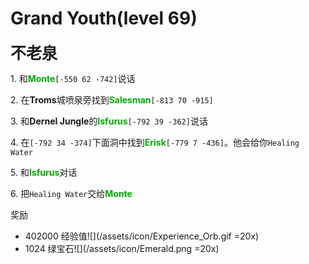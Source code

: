 # Grand Youth(level 69)
<span style="font-size: 25px;">**不老泉**</span>

<span class="stage-index">1.</span> 和<font color=00AA00>**Monte**</font>`[-550 62 -742]`说话

<span class="stage-index">2.</span> 在**Troms**城喷泉旁找到<font color=00AA00>**Salesman**</font>`[-813 70 -915]`

<span class="stage-index">3.</span> 和**Dernel Jungle**的<font color=00AA00>**Isfurus**</font>`[-792 39 -362]`说话

<span class="stage-index">4.</span> 在`[-792 34 -374]`下面洞中找到<font color=00AA00>**Erisk**</font>`[-779 7 -436]`。他会给你`Healing Water`

<span class="stage-index">5.</span> 和<font color=00AA00>**Isfurus**</font>对话

<span class="stage-index">6.</span> 把`Healing Water`交给<font color=00AA00>**Monte**</font>

奖励
+ 402000 经验值![](/assets/icon/Experience_Orb.gif =20x)
+ 1024 绿宝石![](/assets/icon/Emerald.png =20x)